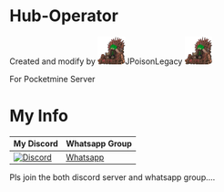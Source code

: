 # Hub-Operator

Created and modify by ![](https://github.com/JPoisonLegacy/hub-settings/blob/master/images/JPoisonLegacy.png)JPoisonLegacy                                                                                                         ![](https://raw.githubusercontent.com/JPoisonLegacy/hub-settings/master/images/JPoisonLegacy.png)

For Pocketmine Server

# My Info

My Discord|Whatsapp Group
----------|-------------
[![Discord](www.feedough.com/wp-content/uploads/2018/03/how-does-discord-make-money-81.png)](https://discord.gg/ReG8Z57)|[Whatsapp](https://chat.whatsapp.com/E68oaaDgUGJ0lzy9vHE01I)

Pls join the both discord server and whatsapp group....
